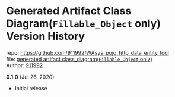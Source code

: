 # Generated Artifact Class Diagram(`Fillable_Object` only) Version History
repo: https://github.com/911992/WAsys_pojo_http_data_entity_tool  
file: [generated artifact class_diagram(`Fillable_Object` only)](./fillable_gen_artifact_class_diagram.svg)  
Author: [911992](https://github.com/911992)  


**0.1.0** (Jul 26, 2020)

* Initial release